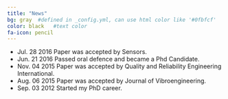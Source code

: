 ```yaml
---
title: "News"
bg: gray  #defined in _config.yml, can use html color like '#0fbfcf'
color: black   #text color
fa-icon: pencil
---
```


* Jul. 28 2016 Paper was accepted by Sensors.
* Jun. 21 2016 Passed oral defence and became a Phd Candidate.
* Nov. 04 2015 Paper was accepted by Quality and Reliability Engineering International.
* Aug. 06 2015 Paper was accepted by Journal of Vibroengineering.
* Sep. 03 2012 Started my PhD career.
